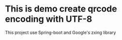 <h1>This is demo create qrcode encoding with UTF-8</h1>
This project use Spring-boot and Google's zxing library 